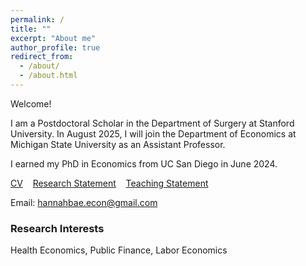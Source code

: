 ```yaml
---
permalink: /
title: ""
excerpt: "About me"
author_profile: true
redirect_from: 
  - /about/
  - /about.html
---
```



<!-- Please visit [https://acsweb.ucsd.edu/~hbae](https://acsweb.ucsd.edu/~hbae) during the 2023-2024 job market. -->
Welcome! <br>

I am a Postdoctoral Scholar in the Department of Surgery at Stanford University. In August 2025, I will join the Department of Economics at Michigan State University as an Assistant Professor. 

I earned my PhD in Economics from UC San Diego in June 2024.

[CV](https://drive.google.com/file/d/1ca31ytZXJzzvyLlxUO1XTGKTxNcp4SQa/view?usp=sharing) &nbsp;&nbsp; [Research Statement](https://drive.google.com/file/d/1ouRL11Iwp0Ft80AdhdPKIfD9kbh8_uG5/view?usp=sharing) &nbsp;&nbsp; [Teaching Statement](https://drive.google.com/file/d/1bPnHH7eB1uwvSMIxzbCo9k79mKYkpPlx/view?usp=sharing) <br/>

Email: [hannahbae.econ@gmail.com](hannahbae.econ@gmail.com) <br/>


### Research Interests
Health Economics, Public Finance, Labor Economics  
<br/>  

<!--  
### Contact Information
Department of Economics  
University of California, San Diego  
9500 Gilman Drive  
La Jolla, CA 92093-0508  
hbae@ucsd.edu  


------
### Working Papers
[Dependent Insurance Coverage and Parental Job Mobility: Evidence from the Affordable Care Act](https://drive.google.com/file/d/1Ug0I3FoB3KRlzlfQ6twlaqStWNm8aQSo/view?usp=sharing), *Revise and Resubmit,  Journal of Public Economics* <br> 
&nbsp;&nbsp; Joint with [Katherine Meckel](https://sites.google.com/view/katherinemeckel/home) and [Maggie Shi](https://www.maggie-shi.com/) <br> 
&nbsp;&nbsp; [NBER Working Paper](https://www.nber.org/papers/w30200) 

<br/>

### Publications
[The First Remote Monitoring Experience in South Korea: Results of a Remote-Care Study](https://academic.oup.com/europace/article/25/6/euad150/7192809)  <br> 
&nbsp;&nbsp; Joint with [YouMi Hwang](https://www.cmcvincent.or.kr/page/en/doctor/91/D0000323)  <br> 
&nbsp;&nbsp; *EP Europace*, 25(6), June 2023.

[Changes in Early Labor Market Outcomes of among Young College Graduates in South Korea](https://journals.sagepub.com/doi/abs/10.1177/0002716220906779)   <br> 
&nbsp;&nbsp; Joint with [Jaesung Choi](https://sites.google.com/site/jaesungchoiecon/)  <br> 
&nbsp;&nbsp; *The ANNALS of the American Academy of Political and Social Science*, 688(1), 115–136, April 2020  

[Analysis on the Supply of Private Supplementary Education in Seoul Using Administrative Data on Hagwon](https://www.kci.go.kr/kciportal/ci/sereArticleSearch/ciSereArtiView.kci?sereArticleSearchBean.artiId=ART002136588)  <br> 
&nbsp;&nbsp; Joint with Sanggyun Moon & [Jaesung Choi](https://sites.google.com/site/jaesungchoiecon/)  <br> 
&nbsp;&nbsp; *Survey Research*, 17(3), 81-108, August 2016 (in Korean) <br> 
&nbsp;&nbsp; <sub> Media coverage: Kyunghyang (경향신문) [1](https://v.daum.net/v/XYdrXz6hpO), [2](https://www.khan.co.kr/national/national-general/article/202211201613001)  </sub>	
--->

